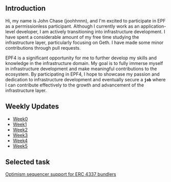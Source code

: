 ## Introduction
Hi, my name is John Chase (joohhnnn), and I'm excited to participate in EPF as a permissionless participant. Although I currently work as an application-level developer, I am actively transitioning into infrastructure development. I have spent a considerable amount of my free time studying the infrastructure layer, particularly focusing on Geth. I have made some minor contributions through pull requests.

EPF4 is a significant opportunity for me to further develop my skills and knowledge in the infrastructure domain. My goal is to fully immerse myself in infrastructure development and make meaningful contributions to the ecosystem. By participating in EPF4, I hope to showcase my passion and dedication to infrastructure development and eventually secure a **`job`** where I can contribute effectively to the growth and advancement of the infrastructure layer.

## Weekly Updates
* [Week0](https://hackmd.io/@joohhnnn/EPF-week0)
* [Week1](https://hackmd.io/@joohhnnn/EPF-week1)
* [Week2](https://hackmd.io/@joohhnnn/EPF-week2)
* [Week3](https://hackmd.io/@joohhnnn/EPF-week3)
* [Week4](https://hackmd.io/@joohhnnn/EPF-week4)
* [Week5](https://hackmd.io/@joohhnnn/EPF-week5)

## Selected task
[Optimism sequencer support for ERC 4337 bundlers](https://github.com/eth-protocol-fellows/cohort-four/blob/master/projects/project-ideas.md#optimism-sequencer-support-for-erc-4337-bundlers)